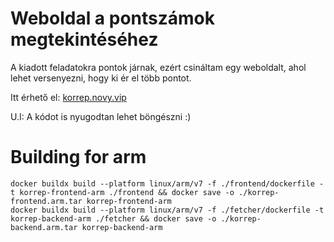 # Weboldal a pontszámok megtekintéséhez

A kiadott feladatokra pontok járnak, ezért csináltam egy weboldalt, ahol lehet versenyezni, hogy ki ér el több pontot.

Itt érhető el: [korrep.novy.vip](https://korrep.novy.vip/)

U.I: A kódot is nyugodtan lehet böngészni :)

# Building for arm

```
docker buildx build --platform linux/arm/v7 -f ./frontend/dockerfile -t korrep-frontend-arm ./frontend && docker save -o ./korrep-frontend.arm.tar korrep-frontend-arm
docker buildx build --platform linux/arm/v7 -f ./fetcher/dockerfile -t korrep-backend-arm ./fetcher && docker save -o ./korrep-backend.arm.tar korrep-backend-arm
```